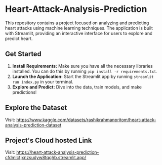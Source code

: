 # Heart-Attack-Analysis-Prediction
This repository contains a project focused on analyzing and predicting heart attacks using machine learning techniques. The application is built with Streamlit, providing an interactive interface for users to explore and predict heart.

## Get Started
1. **Install Requirements:** Make sure you have all the necessary libraries installed. You can do this by running ```pip install -r requirements.txt```.
2. **Launch the Application:** Start the Streamlit app by running ```streamlit run index.py``` in your terminal.
3. **Explore and Predict:** Dive into the data, train models, and make predictions!

## Explore the Dataset
Visit: https://www.kaggle.com/datasets/rashikrahmanpritom/heart-attack-analysis-prediction-dataset

## Project's Cloud hosted Link
Visit: https://heart-attack-analysis-prediction-cfdmlctjxnzsudyw8tqghb.streamlit.app/
